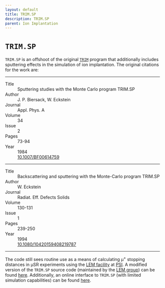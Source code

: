 ```yaml
---
layout: default
title: TRIM.SP
description: TRIM.SP
parent: Ion Implantation
---
```


# `TRIM.SP`

`TRIM.SP` is an offshoot of the original [`TRIM`] program that additionally
includes sputtering effects in the simulation of ion implantation.
The original citations for the work are:

---

<dl>
    <dt>Title</dt>
        <dd>Sputtering studies with the Monte Carlo program TRIM.SP</dd>
    <dt>Author</dt>
        <dd>J. P. Biersack, W. Eckstein</dd>
    <dt>Journal</dt>
        <dd>Appl. Phys. A</dd>
    <dt>Volume</dd>
        <dd>34</dd>
    <dt>Issue</dt>
        <dd>2</dd>
    <dt>Pages</dt>
        <dd>73-94</dd>
    <dt>Year</dt>
        <dd>1984</dd>
    <dt><i class="ai ai-doi"></i></dt>
        <dd><a href="https://doi.org/10.1007/BF00614759">10.1007/BF00614759</a></dd>
</dl>

---

<dl>
    <dt>Title</dt>
        <dd>Backscattering and sputtering with the Monte-Carlo program TRIM.SP</dd>
    <dt>Author</dt>
        <dd>W. Eckstein</dd>
    <dt>Journal</dt>
        <dd>Radiat. Eff. Defects Solids</dd>
    <dt>Volume</dt>
        <dd>130-131</dd>
    <dt>Issue</dt>
        <dd>1</dd>
    <dt>Pages</dt>
        <dd>239-250</dd>
    <dt>Year</dt>
        <dd>1994</dd>
    <dt><i class="ai ai-doi"></i></dt>
        <dd><a href="https://doi.org/10.1080/10420159408219787">10.1080/10420159408219787</a></dd>
</dl>

---

The code still sees routine use as a means of calculating μ<sup>+</sup>
stopping distances in μSR experiments using the [LEM facility] at [PSI].
A modified version of the `TRIM.SP` source code (maintained by the [LEM group])
can be found [here](https://gitlab.psi.ch/nemu/simulation).
Additionally, an online interface to `TRIM.SP`
(with limited simulation capabilities)
can be found [here](http://musruser.psi.ch/cgi-bin/TrimSP.cgi).

[LEM facility]: https://www.psi.ch/en/smus/lem
[LEM group]: https://www.psi.ch/en/low-energy-muons
[PSI]: https://www.psi.ch/en
[`TRIM`]: https://doi.org/10.1016/0029-554X(80)90440-1
